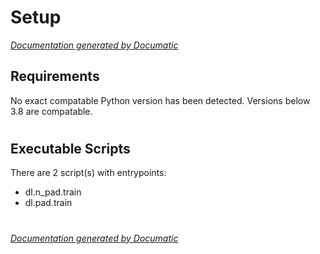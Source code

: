 # Setup

[_Documentation generated by Documatic_](https://www.documatic.com)

<!---Documatic-section-Requirements-start--->
## Requirements

No exact compatable Python version has been detected.
Versions below 3.8 are compatable.

# #
<!---Documatic-section-Requirements-end--->

<!---Documatic-section-Executable Scripts-start--->
## Executable Scripts

There are 2 script(s) with entrypoints:
* dl.n_pad.train
* dl.pad.train

# #
<!---Documatic-section-Executable Scripts-end--->

[_Documentation generated by Documatic_](https://www.documatic.com)